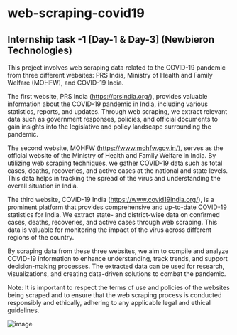 # web-scraping-covid19

## Internship task -1  [Day-1 & Day-3] (Newbieron Technologies)

This project involves web scraping data related to the COVID-19 pandemic from three different websites: PRS India, Ministry of Health and Family Welfare (MOHFW), and COVID-19 India.

The first website, PRS India (https://prsindia.org/), provides valuable information about the COVID-19 pandemic in India, including various statistics, reports, and updates. Through web scraping, we extract relevant data such as government responses, policies, and official documents to gain insights into the legislative and policy landscape surrounding the pandemic.

The second website, MOHFW (https://www.mohfw.gov.in/), serves as the official website of the Ministry of Health and Family Welfare in India. By utilizing web scraping techniques, we gather COVID-19 data such as total cases, deaths, recoveries, and active cases at the national and state levels. This data helps in tracking the spread of the virus and understanding the overall situation in India.

The third website, COVID-19 India (https://www.covid19india.org/), is a prominent platform that provides comprehensive and up-to-date COVID-19 statistics for India. We extract state- and district-wise data on confirmed cases, deaths, recoveries, and active cases through web scraping. This data is valuable for monitoring the impact of the virus across different regions of the country.

By scraping data from these three websites, we aim to compile and analyze COVID-19 information to enhance understanding, track trends, and support decision-making processes. The extracted data can be used for research, visualizations, and creating data-driven solutions to combat the pandemic.

Note: It is important to respect the terms of use and policies of the websites being scraped and to ensure that the web scraping process is conducted responsibly and ethically, adhering to any applicable legal and ethical guidelines.

![image](https://github.com/arnabde05/web-scraping-covid19/assets/87455060/d6278104-3cfc-4cbd-8b5d-4aa603f1220a)

